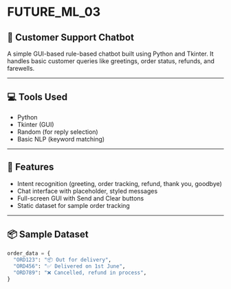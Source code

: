 # FUTURE_ML_03

## 🤖 Customer Support Chatbot 
A simple GUI-based rule-based chatbot built using Python and Tkinter. It handles basic customer queries like greetings, order status, refunds, and farewells.

---

## 💻 Tools Used
- Python
- Tkinter (GUI)
- Random (for reply selection)
- Basic NLP (keyword matching)

---

## 🎯 Features
- Intent recognition (greeting, order tracking, refund, thank you, goodbye)
- Chat interface with placeholder, styled messages
- Full-screen GUI with Send and Clear buttons
- Static dataset for sample order tracking

---

## 📦 Sample Dataset

```python
order_data = {
  "ORD123": "📦 Out for delivery",
  "ORD456": "✅ Delivered on 1st June",
  "ORD789": "❌ Cancelled, refund in process",
}
